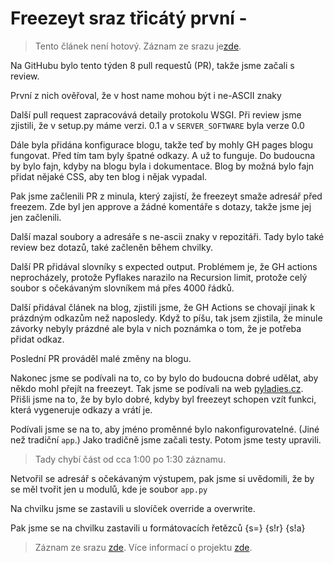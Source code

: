 # Freezeyt sraz třicátý první -

> Tento článek není hotový. Záznam ze srazu je[zde](https://youtu.be/5STdOQa2Mko).

Na GitHubu bylo tento týden 8 pull requestů (PR), takže jsme začali s review.

První z nich ověřoval, že v host name mohou být i ne-ASCII znaky

Další pull request zapracovává detaily protokolu WSGI. Při review jsme zjistili, že v setup.py máme verzi. 0.1 a v `SERVER_SOFTWARE` byla verze 0.0

Dále byla přidána konfigurace blogu, takže teď by mohly GH pages blogu fungovat. Před tím tam byly špatné odkazy. A už to funguje.
Do budoucna by bylo fajn, kdyby na blogu byla i dokumentace. Blog by možná bylo fajn přidat nějaké CSS, aby ten blog i nějak vypadal.

Pak jsme začlenili PR z minula, který zajistí, že freezeyt smaže adresář před freezem. Zde byl jen approve a žádné komentáře s dotazy, takže jsme jej jen začlenili.

Další mazal soubory a adresáře s ne-ascii znaky v repozitáři. Tady bylo také review bez dotazů, také začleněn během chvilky.

Další PR přidával slovníky s expected output. Problémem je, že GH actions neprocházely, protože Pyflakes narazilo na Recursion limit, protože celý soubor s očekávaným slovníkem má přes 4000 řádků.

Další přidával článek na blog, zjistili jsme, že GH Actions se chovají jinak k prázdným odkazům než naposledy. Když to píšu, tak jsem zjistila, že minule závorky nebyly prázdné ale byla v nich poznámka o tom, že je potřeba přidat odkaz.

Poslední PR prováděl malé změny na blogu.

Nakonec jsme se podívali na to, co by bylo do budoucna dobré udělat, aby někdo mohl přejít na freezeyt.
Tak jsme se podívali na web [pyladies.cz](https://pyladies.cz/).
Přišli jsme na to, že by bylo dobré, kdyby byl freezeyt schopen vzít funkci, která vygeneruje odkazy a vrátí je.

Podívali jsme se na to, aby jméno proměnné bylo nakonfigurovatelné. (Jiné než tradiční `app`.)
Jako tradičně jsme začali testy.
Potom jsme testy upravili.

> Tady chybí část od cca 1:00 po 1:30 záznamu.

Netvořil se adresář s očekávaným výstupem, pak jsme si uvědomili, že by se měl tvořit jen u modulů, kde je soubor `app.py`

Na chvilku jsme se zastavili u slovíček override a overwrite.

Pak jsme se na chvilku zastavili u formátovacích řetězců
{s=}
{s!r}
{s!a}

> Záznam ze srazu [zde](https://youtu.be/5STdOQa2Mko).
> Více informací o projektu [zde](https://tinyurl.com/freezeyt).
